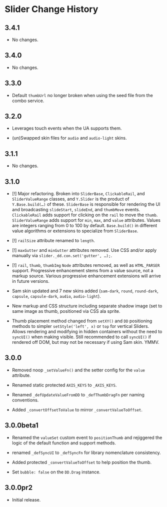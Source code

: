 Slider Change History
=====================

3.4.1
-----

-   No changes.

3.4.0
-----

-   No changes.

3.3.0
-----

-   Default `thumbUrl` no longer broken when using the seed file from the combo service.

3.2.0
-----

-   Leverages touch events when the UA supports them.

-   (un)Swapped skin files for `audio` and `audio-light` skins.

3.1.1
-----

-   No changes.

3.1.0
-----

-   \[!\] Major refactoring. Broken into `SliderBase`, `ClickableRail`, and `SliderValueRange` classes, and `Y.Slider` is the product of `Y.Base.build(…)` of these. `SliderBase` is responsible for rendering the UI and broadcasting `slideStart`, `slideEnd`, and `thumbMove` events. `ClickableRail` adds support for clicking on the `rail` to move the `thumb`. `SliderValueRange` adds support for `min`, `max`, and `value` attributes. Values are integers ranging from 0 to 100 by default. `Base.build()` in different value algorithms or extensions to specialize from `SliderBase`.

-   \[!\] `railSize` attribute renamed to `length`.

-   \[!\] `maxGutter` and `minGutter` attributes removed. Use CSS and/or apply manually via `slider._dd.con.set('gutter', …);`.

-   \[!\] `rail`, `thumb`, `thumbImg` `Node` attributes removed, as well as `HTML_PARSER` support. Progressive enhancement stems from a value source, not a markup source. Various progressive enhancement extensions will arrive in future versions.

-   Sam skin updated and 7 new skins added (`sam-dark`, `round`, `round-dark`, `capsule`, `capsule-dark`, `audio`, `audio-light`).

-   New markup and CSS structure including separate shadow image (set to same image as thumb, positioned via CSS ala sprite.

-   Thumb placement method changed from `setXY()` and `DD` positioning methods to simpler `setStyle('left', x)` or `top` for vertical Sliders. Allows rendering and modifying in hidden containers without the need to `syncUI()` when making visible. Still recommended to call `syncUI()` if rendered off DOM, but may not be necessary if using Sam skin. YMMV.

3.0.0
-----

-   Removed noop `_setValueFn()` and the setter config for the `value` attribute.

-   Renamed static protected `AXIS_KEYS` to `_AXIS_KEYS`.

-   Renamed `_defUpdateValueFromDD` to `_defThumbDragFn` per naming conventions.

-   Added `_convertOffsetToValue` to mirror `_convertValueToOffset`.

3.0.0beta1
----------

-   Renamed the `valueSet` custom event to `positionThumb` and rejiggered the logic of the default function and support methods.

-   renamed `_defSyncUI` to `_defSyncFn` for library nomenclature consistency.

-   Added protected `_convertValueToOffset` to help position the thumb.

-   Set `bubble: false` on the `DD.Drag` instance.

3.0.0pr2
--------

-   Initial release.

